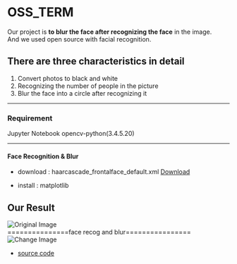 # OSS_TERM
Our project is **to blur the face after recognizing the face** in the image.  
And we used open source with facial recognition.


## There are three characteristics in detail

1. Convert photos to black and white
2. Recognizing the number of people in the picture
3. Blur the face into a circle after recognizing it

---

### Requirement

Jupyter Notebook 
opencv-python(3.4.5.20)

---

#### Face Recognition & Blur

- download : haarcascade_frontalface_default.xml
[Download](https://github.com/opencv/opencv/tree/master/data/haarcascades)

- install : matplotlib

## Our Result 
![Original Image]("https://blog.naver.com/yerim110791/222953189067")  
===============face recog and blur================  
![Change Image]("")


- [source code](https://github.com/serengil/tensorflow-101/blob/master/python/Blurring.ipynb)


